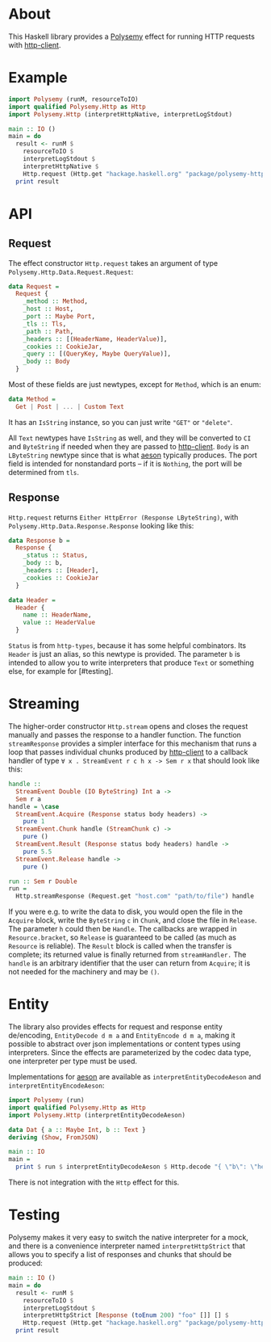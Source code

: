 # About

This Haskell library provides a [Polysemy] effect for running HTTP requests
with [http-client].

# Example

```haskell
import Polysemy (runM, resourceToIO)
import qualified Polysemy.Http as Http
import Polysemy.Http (interpretHttpNative, interpretLogStdout)

main :: IO ()
main = do
  result <- runM $
    resourceToIO $
    interpretLogStdout $
    interpretHttpNative $
    Http.request (Http.get "hackage.haskell.org" "package/polysemy-http")
  print result
```

# API

## Request

The effect constructor `Http.request` takes an argument of type
`Polysemy.Http.Data.Request.Request`:

```haskell
data Request =
  Request {
    _method :: Method,
    _host :: Host,
    _port :: Maybe Port,
    _tls :: Tls,
    _path :: Path,
    _headers :: [(HeaderName, HeaderValue)],
    _cookies :: CookieJar,
    _query :: [(QueryKey, Maybe QueryValue)],
    _body :: Body
  }
```

Most of these fields are just newtypes, except for `Method`, which is an enum:

```haskell
data Method =
  Get | Post | ... | Custom Text
```

It has an `IsString` instance, so you can just write `"GET"` or `"delete"`.

All `Text` newtypes have `IsString` as well, and they will be converted to
`CI` and `ByteString` if needed when they are passed to [http-client].
`Body` is an `LByteString` newtype since that is what [aeson] typically
produces.
The port field is intended for nonstandard ports – if it is `Nothing`, the port
will be determined from `tls`.

## Response

`Http.request` returns `Either HttpError (Response LByteString)`, with
`Polysemy.Http.Data.Response.Response` looking like this:

```haskell
data Response b =
  Response {
    _status :: Status,
    _body :: b,
    _headers :: [Header],
    _cookies :: CookieJar
  }

data Header =
  Header {
    name :: HeaderName,
    value :: HeaderValue
  }
```

`Status` is from `http-types`, because it has some helpful combinators. Its
`Header` is just an alias, so this newtype is provided.
The parameter `b` is intended to allow you to write interpreters that produce
`Text` or something else, for example for [#testing].

# Streaming

The higher-order constructor `Http.stream` opens and closes the request
manually and passes the response to a handler function.
The function `streamResponse` provides a simpler interface for this mechanism
that runs a loop that passes individual chunks produced by [http-client] to
a callback handler of type `∀ x . StreamEvent r c h x -> Sem r x` that should
look like this:

```haskell
handle ::
  StreamEvent Double (IO ByteString) Int a ->
  Sem r a
handle = \case
  StreamEvent.Acquire (Response status body headers) ->
    pure 1
  StreamEvent.Chunk handle (StreamChunk c) ->
    pure ()
  StreamEvent.Result (Response status body headers) handle ->
    pure 5.5
  StreamEvent.Release handle ->
    pure ()

run :: Sem r Double
run =
  Http.streamResponse (Request.get "host.com" "path/to/file") handle
```

If you were e.g. to write the data to disk, you would open the file in the
`Acquire` block, write the `ByteString` `c` in `Chunk`, and close the file in
`Release`.
The parameter `h` could then be `Handle`.
The callbacks are wrapped in `Resource.bracket`, so `Release` is guaranteed to
be called (as much as `Resource` is reliable).
The `Result` block is called when the transfer is complete; its returned value
is finally returned from `streamHandler.`
The `handle` is an arbitrary identifier that the user can return from
`Acquire`; it is not needed for the machinery and may be `()`.

# Entity

The library also provides effects for request and response entity de/encoding,
`EntityDecode d m a` and `EntityEncode d m a`, making it possible to abstract
over json implementations or content types using interpreters.
Since the effects are parameterized by the codec data type, one interpreter per
type must be used.

Implementations for [aeson] are available as `interpretEntityDecodeAeson` and
`interpretEntityEncodeAeson`:

```haskell
import Polysemy (run)
import qualified Polysemy.Http as Http
import Polysemy.Http (interpretEntityDecodeAeson)

data Dat { a :: Maybe Int, b :: Text }
deriving (Show, FromJSON)

main :: IO
main =
  print $ run $ interpretEntityDecodeAeson $ Http.decode "{ \"b\": \"hello\" }"
```

There is not integration with the `Http` effect for this.

# Testing

Polysemy makes it very easy to switch the native interpreter for a mock, and
there is a convenience interpreter named `interpretHttpStrict` that allows you
to specify a list of responses and chunks that should be produced:

```haskell
main :: IO ()
main = do
  result <- runM $
    resourceToIO $
    interpretLogStdout $
    interpretHttpStrict [Response (toEnum 200) "foo" []] [] $
    Http.request (Http.get "hackage.haskell.org" "package/polysemy-http")
  print result
```

[Polysemy]: https://hackage.haskell.org/package/polysemy
[http-client]: https://hackage.haskell.org/package/http-client
[http-types]: https://hackage.haskell.org/package/http-types
[aeson]: https://hackage.haskell.org/package/aeson
